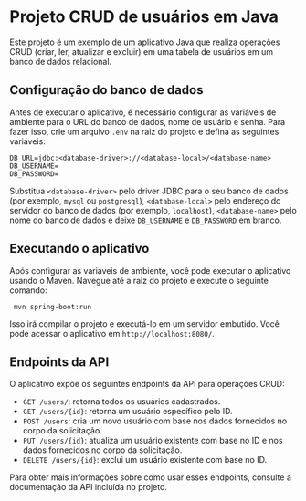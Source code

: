 # Projeto CRUD de usuários em Java

Este projeto é um exemplo de um aplicativo Java que realiza operações CRUD (criar, ler, atualizar e excluir) em uma tabela de usuários em um banco de dados relacional.

## Configuração do banco de dados

Antes de executar o aplicativo, é necessário configurar as variáveis de ambiente para o URL do banco de dados, nome de usuário e senha. Para fazer isso, crie um arquivo `.env` na raiz do projeto e defina as seguintes variáveis:

```
DB_URL=jdbc:<database-driver>://<database-local>/<database-name>
DB_USERNAME=
DB_PASSWORD=
```

Substitua `<database-driver>` pelo driver JDBC para o seu banco de dados (por exemplo, `mysql` ou `postgresql`), `<database-local>` pelo endereço do servidor do banco de dados (por exemplo, `localhost`), `<database-name>` pelo nome do banco de dados e deixe `DB_USERNAME` e `DB_PASSWORD` em branco.

## Executando o aplicativo

Após configurar as variáveis de ambiente, você pode executar o aplicativo usando o Maven. Navegue até a raiz do projeto e execute o seguinte comando:

` mvn spring-boot:run`

Isso irá compilar o projeto e executá-lo em um servidor embutido. Você pode acessar o aplicativo em `http://localhost:8080/`.

## Endpoints da API

O aplicativo expõe os seguintes endpoints da API para operações CRUD:

- `GET /users/`: retorna todos os usuários cadastrados.
- `GET /users/{id}`: retorna um usuário específico pelo ID.
- `POST /users`: cria um novo usuário com base nos dados fornecidos no corpo da solicitação.
- `PUT /users/{id}`: atualiza um usuário existente com base no ID e nos dados fornecidos no corpo da solicitação.
- `DELETE /users/{id}`: exclui um usuário existente com base no ID.

Para obter mais informações sobre como usar esses endpoints, consulte a documentação da API incluída no projeto.
